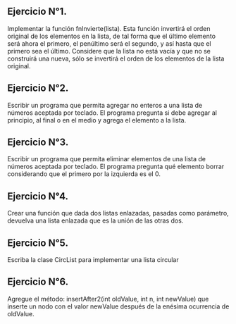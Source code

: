 ## Ejercicio N°1.
Implementar la función fnInvierte(lista). Esta función invertirá el orden original de los
elementos en la lista, de tal forma que el último elemento será ahora el primero, el penúltimo
será el segundo, y así hasta que el primero sea el último. Considere que la lista no está
vacía y que no se construirá una nueva, sólo se invertirá el orden de los elementos de la
lista original.


##  Ejercicio N°2. 
Escribir un programa que permita agregar no enteros a una lista de números aceptada por
teclado. El programa pregunta si debe agregar al principio, al final o en el medio y agrega el
elemento a la lista.


##    Ejercicio N°3. 
Escribir un programa que permita eliminar elementos de una lista de números aceptada por
teclado. El programa pregunta qué elemento borrar considerando que el primero por la
izquierda es el 0.


##    Ejercicio N°4. 
Crear una función que dada dos listas enlazadas, pasadas como parámetro, devuelva una
lista enlazada que es la unión de las otras dos.


##    Ejercicio N°5. 
Escriba la clase CircList para implementar una lista circular


##    Ejercicio N°6. 
Agregue el método: insertAfter2(int oldValue, int n, int newValue) que inserte un nodo
con el valor newValue después de la enésima ocurrencia de oldValue.



